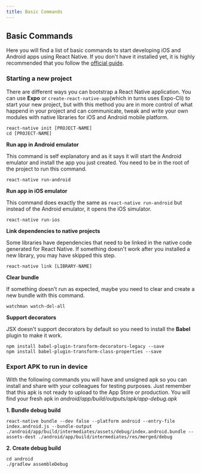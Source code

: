 ```yaml
---
title: Basic Commands
---
```

## Basic Commands

Here you will find a list of basic commands to start developing iOS and Android apps using React Native. If you don't have it installed yet, it is highly recommended that you follow the [official guide](https://facebook.github.io/react-native/docs/getting-started.html).


### Starting a new project

There are different ways you can bootstrap a React Native application. You can use **Expo** or `create-react-native-app`(which in turns uses Expo-Cli) to start your new project, but with this method you are in more control of what happend in your project and can communicate, tweak and write your own modules with native libraries for iOS and Android mobile platform.
```
react-native init [PROJECT-NAME]
cd [PROJECT-NAME]
```



**Run app in Android emulator**

This command is self explanatory and as it says it will start the Android emulator and install the app you just created. You need to be in the root of the project to run this command.
```
react-native run-android
```


**Run app in iOS emulator**

This command does exactly the same as `react-native run-android` but instead of the Android emulator, it opens the iOS simulator.
```
react-native run-ios
```


**Link dependencies to native projects**

Some libraries have dependencies that need to be linked in the native code generated for React Native. If something doesn't work after you installed a new library, you may have skipped this step.
```
react-native link [LIBRARY-NAME]
```


**Clear bundle**

If something doesn't run as expected, maybe you need to clear and create a new bundle with this command.
```
watchman watch-del-all
```


**Support decorators**

JSX doesn't support decorators by default so you need to install the **Babel** plugin to make it work.
```
npm install babel-plugin-transform-decorators-legacy --save
npm install babel-plugin-transform-class-properties --save
```


### Export APK to run in device
With the following commands you will have and unsigned apk so you can install and share with your colleagues for testing purposes. Just remember that this apk is not ready to upload to the App Store or production. 
You will find your fresh apk in *android/app/build/outputs/apk/app-debug.apk*

**1. Bundle debug build**
```
react-native bundle --dev false --platform android --entry-file index.android.js --bundle-output ./android/app/build/intermediates/assets/debug/index.android.bundle --assets-dest ./android/app/build/intermediates/res/merged/debug
```


**2. Create debug build**
```
cd android
./gradlew assembleDebug
```

